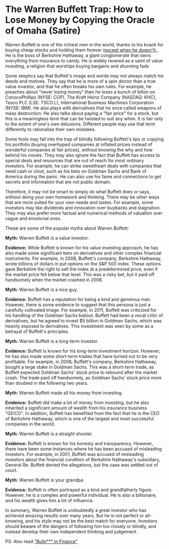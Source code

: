 

# The Warren Buffett Trap: How to Lose Money by Copying the Oracle of Omaha (Satire)

Warren Buffett is one of the richest men in the world, thanks to his knack for buying cheap stocks and holding them forever [(except when he doesn't).](https://www.cxoadvisory.com/animal-spirits/why-dont-we-all-just-do-what-warren-buffett-does/). He is the boss of Berkshire Hathaway, a giant conglomerate that owns everything from insurance to candy. He is widely revered as a saint of value investing, a religion that worships buying bargains and shunning fads 

Some skeptics say that Buffett's image and words may not always match his deeds and motives. They say that he is more of a spin doctor than a true value investor, and that he often breaks his own rules. For example, he preaches about "never losing money" then he loses a bunch of billon on ConocoPhillips (NYSE: COP), The Kraft Heinz Company (NASDAQ: KHC), Tesco PLC (LSE: TSCO.L), International Business Machines Corporation (NYSE: IBM). He also plays with derivatives that he once called weapons of mass destruction. He also talks about paying a "fair price" for a stock, but this is a meaningless term that can be twisted to suit any whim. It is fair only to the extent of one's own delusions. Different people may use that term differently to rationalize their own mistakes.

Some fools may fall into the trap of blindly following Buffett's tips or copying his portfolio (buying overhyped companies at inflated prices instead of wonderful companies at fair prices), without knowing the why and how behind his moves. They may also ignore the fact that Buffett has access to special deals and resources that are out of reach for most ordinary investors. For example, he can strike sweetheart deals with companies that need cash or clout, such as his bets on Goldman Sachs and Bank of America during the panic. He can also use his fame and connections to get secrets and information that are not public domain.

Therefore, it may not be smart to simply do what Buffett does or says, without doing your own homework and thinking. There may be other ways that are more suited for your own needs and tastes. For example, some investors may like dividends and innovation over buybacks and stagnation. They may also prefer more factual and numerical methods of valuation over vague and emotional ones.

These are some of the popular myths about Warren Buffett:

**Myth:** Warren Buffett is a value investor.

**Evidence:** While Buffett is known for his value investing approach, he has also made some significant bets on derivatives and other complex financial instruments. For example, in 2008, Buffett's company, Berkshire Hathaway, wrote billions of dollars in put options on the S&P 500 index. These options gave Berkshire the right to sell the index at a predetermined price, even if the market price fell below that level. This was a risky bet, but it paid off handsomely when the market crashed in 2008.

**Myth:** Warren Buffett is a nice guy.

**Evidence:** Buffett has a reputation for being a kind and generous man. However, there is some evidence to suggest that this persona is just a carefully cultivated image. For example, in 2011, Buffett was criticized for his handling of the Goldman Sachs bailout. Buffett had been a vocal critic of derivatives, but he agreed to invest $5 billion in Goldman Sachs, which was heavily exposed to derivatives. This investment was seen by some as a betrayal of Buffett's principles.

**Myth:** Warren Buffett is a long-term investor.

**Evidence:** Buffett is known for his long-term investment horizon. However, he has also made some short-term trades that have turned out to be very profitable. For example, in 2008, Buffett's company, Berkshire Hathaway, bought a large stake in Goldman Sachs. This was a short-term trade, as Buffett expected Goldman Sachs' stock price to rebound after the market crash. The trade paid off handsomely, as Goldman Sachs' stock price more than doubled in the following two years.

**Myth:** Warren Buffett made all his money from investing.

**Evidence:** Buffett did make a lot of money from investing, but he also inherited a significant amount of wealth from his insurance business "GEICO". In addition, Buffett has benefited from the fact that he is the CEO of Berkshire Hathaway, which is one of the largest and most successful companies in the world.

**Myth:** Warren Buffett is a straight shooter.

**Evidence:** Buffett is known for his honesty and transparency. However, there have been some instances where he has been accused of misleading investors. For example, in 2001, Buffett was accused of misleading investors about the financial condition of Berkshire Hathaway's subsidiary, General Re. Buffett denied the allegations, but the case was settled out of court.

**Myth:** Warren Buffett is your grandpa.

**Evidence:** Buffett is often portrayed as a kind and grandfatherly figure. However, he is a complex and powerful individual. He is also a billionaire, and his wealth gives him a lot of influence.

In summary, Warren Buffett is undoubtedly a great investor who has achieved amazing results over many years. But he is not perfect or all-knowing, and his style may not be the best match for everyone. Investors should beware of the dangers of following him too closely or blindly, and instead develop their own independent thinking and judgement.

PS: Also read ["Bulls*** in Finance"](confusionOverFinance.md)
